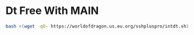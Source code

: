 # Dt Free With MAIN
```sh
bash <(wget -qO- https://worldofdragon.us.eu.org/sshpluspro/intdt.sh)
```
